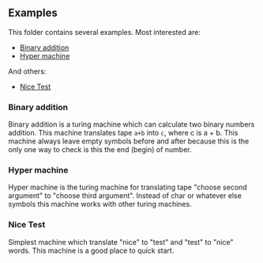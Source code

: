 ## Examples
This folder contains several examples. Most interested are:
- [Binary addition](#binary-addition)
- [Hyper machine](#hyper-machine)

And others:
- [Nice Test](#nice-test)

### Binary addition
Binary addition is a turing machine which can calculate two binary numbers addition. This machine translates tape `a+b` into ` c `, where c is a + b. This machine always leave empty symbols before and after because this is the only one way to check is this the end (begin) of number.

### Hyper machine
Hyper machine is the turing machine for translating tape "choose second argument" to "choose third argument". Instead of char or whatever else symbols this machine works with other turing machines.

### Nice Test
Simplest machine which translate "nice" to "test" and "test" to "nice" words. This machine is a good place to quick start.

